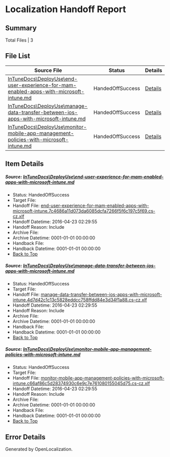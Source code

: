 # <a name='report-top'></a> Localization Handoff Report

## Summary
 Total Files | 3

## File List
 Source File | Status | Details 
 ----------- | ------ | ------- 
 [InTuneDocs\DeployUse\end-user-experience-for-mam-enabled-apps-with-microsoft-intune.md](https://github.com/Microsoft/IntuneDocs-pr/blob/c9bcaeaa1c79c68402cf32509f0f9c62f94c27d2/InTuneDocs/DeployUse/end-user-experience-for-mam-enabled-apps-with-microsoft-intune.md) | HandedOffSuccess | [Details](#fc501ba978ec3eba26cdd27b143a4245a5e2383c35)
 [InTuneDocs\DeployUse\manage-data-transfer-between-ios-apps-with-microsoft-intune.md](https://github.com/Microsoft/IntuneDocs-pr/blob/c9bcaeaa1c79c68402cf32509f0f9c62f94c27d2/InTuneDocs/DeployUse/manage-data-transfer-between-ios-apps-with-microsoft-intune.md) | HandedOffSuccess | [Details](#fd2c21f5b63e49f488102563e6f52bbd3808e65d65)
 [InTuneDocs\DeployUse\monitor-mobile-app-management-policies-with-microsoft-intune.md](https://github.com/Microsoft/IntuneDocs-pr/blob/c9bcaeaa1c79c68402cf32509f0f9c62f94c27d2/InTuneDocs/DeployUse/monitor-mobile-app-management-policies-with-microsoft-intune.md) | HandedOffSuccess | [Details](#1c0c286b5632e05e794ba5c671cf40a5913a1990230)

## Item Details
##### <a name='fc501ba978ec3eba26cdd27b143a4245a5e2383c35'></a> Source: [InTuneDocs\DeployUse\end-user-experience-for-mam-enabled-apps-with-microsoft-intune.md](https://github.com/Microsoft/IntuneDocs-pr/blob/c9bcaeaa1c79c68402cf32509f0f9c62f94c27d2/InTuneDocs/DeployUse/end-user-experience-for-mam-enabled-apps-with-microsoft-intune.md)
* Status: HandedOffSuccess
* Target File: 
* Handoff File: [end-user-experience-for-mam-enabled-apps-with-microsoft-intune.7c4686a11d073da6085dcfa7266f5f6c197c5f69.cs-cz.xlf](https://github.com/Microsoft/EM.handoff/blob/c9924f148b3961cc68312be53fc43012bd9f8896/ol-handoff/Microsoft/IntuneDocs-pr.cs-cz/master/end-user-experience-for-mam-enabled-apps-with-microsoft-intune.7c4686a11d073da6085dcfa7266f5f6c197c5f69.cs-cz.xlf)
* Handoff Datetime: 2016-04-23 02:29:55
* Handoff Reason: Include
* Archive File: 
* Archive Datetime: 0001-01-01 00:00:00
* Handback File: 
* Handback Datetime: 0001-01-01 00:00:00
* [Back to Top](#report-top)

##### <a name='fd2c21f5b63e49f488102563e6f52bbd3808e65d65'></a> Source: [InTuneDocs\DeployUse\manage-data-transfer-between-ios-apps-with-microsoft-intune.md](https://github.com/Microsoft/IntuneDocs-pr/blob/c9bcaeaa1c79c68402cf32509f0f9c62f94c27d2/InTuneDocs/DeployUse/manage-data-transfer-between-ios-apps-with-microsoft-intune.md)
* Status: HandedOffSuccess
* Target File: 
* Handoff File: [manage-data-transfer-between-ios-apps-with-microsoft-intune.4d7d42c1c13c5828eddcc758ffdd84e3d34f1a88.cs-cz.xlf](https://github.com/Microsoft/EM.handoff/blob/c9924f148b3961cc68312be53fc43012bd9f8896/ol-handoff/Microsoft/IntuneDocs-pr.cs-cz/master/manage-data-transfer-between-ios-apps-with-microsoft-intune.4d7d42c1c13c5828eddcc758ffdd84e3d34f1a88.cs-cz.xlf)
* Handoff Datetime: 2016-04-23 02:29:55
* Handoff Reason: Include
* Archive File: 
* Archive Datetime: 0001-01-01 00:00:00
* Handback File: 
* Handback Datetime: 0001-01-01 00:00:00
* [Back to Top](#report-top)

##### <a name='1c0c286b5632e05e794ba5c671cf40a5913a1990230'></a> Source: [InTuneDocs\DeployUse\monitor-mobile-app-management-policies-with-microsoft-intune.md](https://github.com/Microsoft/IntuneDocs-pr/blob/c9bcaeaa1c79c68402cf32509f0f9c62f94c27d2/InTuneDocs/DeployUse/monitor-mobile-app-management-policies-with-microsoft-intune.md)
* Status: HandedOffSuccess
* Target File: 
* Handoff File: [monitor-mobile-app-management-policies-with-microsoft-intune.c66af86c5d28374930c6e9c7e761080155045d75.cs-cz.xlf](https://github.com/Microsoft/EM.handoff/blob/c9924f148b3961cc68312be53fc43012bd9f8896/ol-handoff/Microsoft/IntuneDocs-pr.cs-cz/master/monitor-mobile-app-management-policies-with-microsoft-intune.c66af86c5d28374930c6e9c7e761080155045d75.cs-cz.xlf)
* Handoff Datetime: 2016-04-23 02:29:55
* Handoff Reason: Include
* Archive File: 
* Archive Datetime: 0001-01-01 00:00:00
* Handback File: 
* Handback Datetime: 0001-01-01 00:00:00
* [Back to Top](#report-top)


## Error Details

Generated by OpenLocalization.
